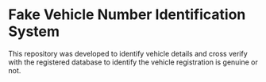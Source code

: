 # Fake Vehicle Number Identification System
This repository was developed to identify vehicle details and cross verify with the registered database to identify the vehicle registration is genuine or not.
